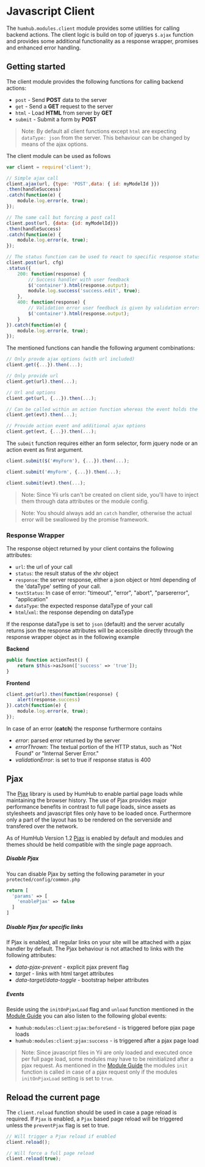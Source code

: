 Javascript Client
=======

The `humhub.modules.client` module provides some utilities for calling backend actions. The client logic is build on top of jquerys `$.ajax` function and provides some additional functionality as a response wrapper, promises and enhanced error handling. 

## Getting started

The client module provides the following functions for calling backend actions:

 - `post` - Send **POST** data to the server
 - `get` - Send a **GET** request to the server
 - `html` - Load **HTML** from server by **GET**
 - `submit` - Submit a form by **POST**

> Note: By default all client functions except `html` are expecting `dataType: json` from the server. This behaviour can be changed by means of the ajax options.

The client module can be used as follows

```javascript
var client = require('client');

// Simple ajax call
client.ajax(url, {type: 'POST',data: { id: myModelId }})
.then(handleSuccess)
.catch(function(e) {
    module.log.error(e, true);
});

// The same call but forcing a post call
client.post(url, {data: {id: myModelId}})
.then(handleSuccess)
.catch(function(e) {
    module.log.error(e, true);
});

// The status function can be used to react to specific response status codes
client.post(url, cfg)
.status({
    200: function(response) {
        // Success handler with user feedback
        $('container').html(response.output);
        module.log.success('success.edit', true);
    },
    400: function(response) {
        // Validation error user feedback is given by validation errors
        $('container').html(response.output);
    }
}).catch(function(e) {
    module.log.error(e, true);
});
```
The mentioned functions can handle the following argument combinations:

```javascript
// Only provde ajax options (with url included)
client.get({...}).then(...); 

// Only provide url
client.get(url).then(...);

// Url and options
client.get(url, {...}).then(...);

// Can be called within an action function whereas the event holds the url
client.get(evt).then(...);

// Provide action event and additional ajax options
client.get(evt, {...}).then(...);
```

The `submit` function requires either an form selector, form jquery node or an action event as first argument.

```javascript
client.submit($('#myForm'), {...}).then(...);

client.submit('#myForm', {...}).then(...);

client.submit(evt).then(...);
```
> Note: Since Yii urls can't be created on client side, you'll have to inject them through data attributes or the module config.

> Note: You should always add an `catch` handler, otherwise the actual error will be swallowed by the promise framework.

### Response Wrapper

The response object returned by your client contains the following attributes:

 - `url`: the url of your call
 - `status`: the result status of the xhr object
 - `response`: the server response, either a json object or html depending of the 'dataType' setting of your call.
 - `textStatus`: In case of error: "timeout", "error", "abort", "parsererror", "application"
 - `dataType`: the expected response dataType of your call
 - `html`/`xml`: the response depending on dataType

If the response dataType is set to `json` (default) and the server acutally returns json the response attributes will be accessible directly through the response wrapper object as in the following example

**Backend**

```php
public function actionTest() {
    return $this->asJson(['success' => 'true']);
}
```

**Frontend**

```javascript
client.get(url).then(function(response) {
    alert(response.success)
}).catch(function(e) {
    module.log.error(e, true);
});
```


In case of an error (**catch**) the response furthermore contains

 - *error*: parsed error returned by the server
 - *errorThrown*: The textual portion of the HTTP status, such as "Not Found" or "Internal Server Error." 
 - *validationError*: is set to true if response status is 400

## Pjax

The [Pjax](http://pjax.herokuapp.com/) library is used by HumHub to enable partial page loads while maintaining the browser history. The use of Pjax provides major performance benefits in contrast to full page loads, since assets as stylesheets and javascript files only have to be loaded once. Furthermore only a part of the layout has to be rendered on the serverside and transfered over the network.

As of HumHub Version 1.2 [Pjax](http://pjax.herokuapp.com/) is enabled by default and modules and themes should be held compatible with the single page approach. 

##### Disable Pjax

You can disable Pjax by setting the following parameter in your `protected/config/common.php`

```php
return [
  'params' => [
    'enablePjax' => false
  ]
]
```

##### Disable Pjax for specific links

If Pjax is enabled, all regular links on your site will be attached with a pjax handler by default.
The Pjax behaviour is not attached to links with the following attributes:

 - *data-pjax-prevent* - explicit pjax prevent flag
 - *target* - links with html target attributes
 - *data-target*/*data-toggle* - bootstrap helper attributes

##### Events

Beside using the `initOnPjaxLoad` flag and `unload` function mentioned in the [Module Guide](javascript-index.md) you can also listen to the following global events:

 - `humhub:modules:client:pjax:beforeSend` - is triggered before pjax page loads
 - `humhub:modules:client:pjax:success` - is triggered after a pjax page load

> Note: Since javascript files in Yii are only loaded and executed once per full page load, some modules may have to be reinitialized after a pjax request. As mentioned in the [Module Guide](javascript-index.md) the modules `init` function is called in case of a pjax request only if the modules `initOnPjaxLoad` setting is set to `true`.

## Reload the current page

The `client.reload` function should be used in case a page reload is required. If `Pjax` is enabled, a `Pjax` based page reload will be triggered unless the `preventPjax` flag is set to true.

```javascript
// Will trigger a Pjax reload if enabled
client.reload();

// Will force a full page reload
client.reload(true);
```